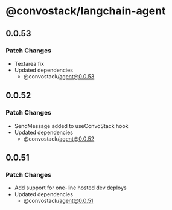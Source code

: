 # @convostack/langchain-agent

## 0.0.53

### Patch Changes

- Textarea fix
- Updated dependencies
  - @convostack/agent@0.0.53

## 0.0.52

### Patch Changes

- SendMessage added to useConvoStack hook
- Updated dependencies
  - @convostack/agent@0.0.52

## 0.0.51

### Patch Changes

- Add support for one-line hosted dev deploys
- Updated dependencies
  - @convostack/agent@0.0.51
